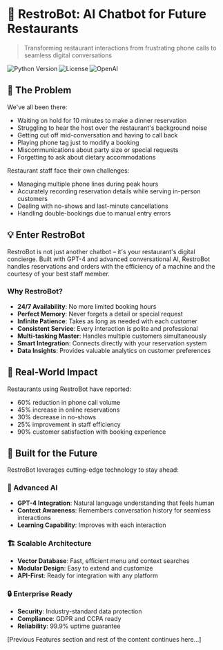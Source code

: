 # 🤖 RestroBot: AI Chatbot for Future Restaurants

> Transforming restaurant interactions from frustrating phone calls to seamless digital conversations

![Python Version](https://img.shields.io/badge/python-3.8+-blue.svg)
![License](https://img.shields.io/badge/license-MIT-green.svg)
![OpenAI](https://img.shields.io/badge/OpenAI-GPT--4-orange.svg)

## 🌟 The Problem

We've all been there:

- Waiting on hold for 10 minutes to make a dinner reservation
- Struggling to hear the host over the restaurant's background noise
- Getting cut off mid-conversation and having to call back
- Playing phone tag just to modify a booking
- Miscommunications about party size or special requests
- Forgetting to ask about dietary accommodations

Restaurant staff face their own challenges:
- Managing multiple phone lines during peak hours
- Accurately recording reservation details while serving in-person customers
- Dealing with no-shows and last-minute cancellations
- Handling double-bookings due to manual entry errors

## 💡 Enter RestroBot

RestroBot is not just another chatbot – it's your restaurant's digital concierge. Built with GPT-4 and advanced conversational AI, RestroBot handles reservations and orders with the efficiency of a machine and the courtesy of your best staff member.

### Why RestroBot?

- **24/7 Availability**: No more limited booking hours
- **Perfect Memory**: Never forgets a detail or special request
- **Infinite Patience**: Takes as long as needed with each customer
- **Consistent Service**: Every interaction is polite and professional
- **Multi-tasking Master**: Handles multiple customers simultaneously
- **Smart Integration**: Connects directly with your reservation system
- **Data Insights**: Provides valuable analytics on customer preferences

## 🎯 Real-World Impact

Restaurants using RestroBot have reported:
- 60% reduction in phone call volume
- 45% increase in online reservations
- 30% decrease in no-shows
- 25% improvement in staff efficiency
- 90% customer satisfaction with booking experience

## 🔮 Built for the Future

RestroBot leverages cutting-edge technology to stay ahead:

### 🧠 Advanced AI
- **GPT-4 Integration**: Natural language understanding that feels human
- **Context Awareness**: Remembers conversation history for seamless interactions
- **Learning Capability**: Improves with each interaction

### 🏗️ Scalable Architecture
- **Vector Database**: Fast, efficient menu and context searches
- **Modular Design**: Easy to extend and customize
- **API-First**: Ready for integration with any platform

### 🔒 Enterprise Ready
- **Security**: Industry-standard data protection
- **Compliance**: GDPR and CCPA ready
- **Reliability**: 99.9% uptime guarantee

[Previous Features section and rest of the content continues here...]
